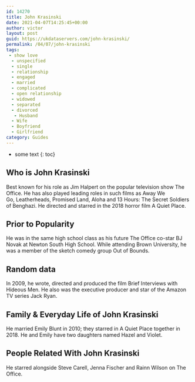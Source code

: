 ```yaml
---
id: 14270
title: John Krasinski
date: 2021-04-07T14:25:45+00:00
author: victor
layout: post
guid: https://ukdataservers.com/john-krasinski/
permalink: /04/07/john-krasinski
tags:
 - show love
  - unspecified
  - single
  - relationship
  - engaged
  - married
  - complicated
  - open relationship
  - widowed
  - separated
  - divorced
   - Husband
  - Wife
  - Boyfriend
  - Girlfriend
category: Guides
---
```


* some text
{: toc}


## Who is John Krasinski



Best known for his role as Jim Halpert on the popular television show The Office. He has also played leading roles in such films as Away We Go, Leatherheads, Promised Land, Aloha and 13 Hours: The Secret Soldiers of Benghazi. He directed and starred in the 2018 horror film A Quiet Place. 

                
                
                
## Prior to Popularity



He was in the same high school class as his future The Office co-star BJ Novak at Newton South High School. While attending Brown University, he was a member of the sketch comedy group Out of Bounds. 

                
                
                
## Random data



In 2009, he wrote, directed and produced the film Brief Interviews with Hideous Men. He also was the executive producer and star of the Amazon TV series Jack Ryan.

                
                
                
## Family & Everyday Life of John Krasinski



He married Emily Blunt in 2010; they starred in A Quiet Place together in 2018. He and Emily have two daughters named Hazel and Violet. 

                
                
                
## People Related With John Krasinski



He starred alongside Steve Carell, Jenna Fischer and Rainn Wilson on The Office. 

                
              
            
          
          
          